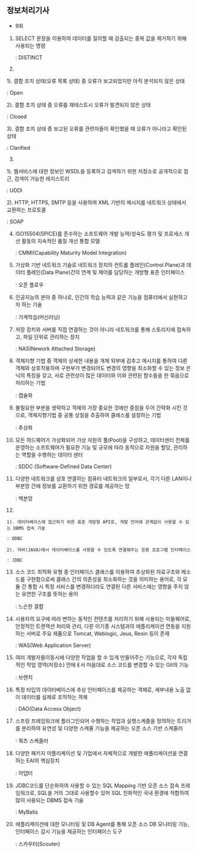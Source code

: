 ## 정보처리기사

* 9회

1. SELECT 문장을 이용하여 데이터를 질의할 때 검출되는 중복 값을 제거하기 위해 사용되는 명령

   : DISTINCT

2. 

   1). 결함 조치 상태(오류 목록 상태) 중 오류가 보고되었지만 아직 분석되지 않은 상태

   : Open

   2). 결함 조치 상태 중 오류를 재테스트시 오류가 발견되지 않은 상태

   : Closed

   3). 결함 조치 상태 중 보고된 오류를 관련자들이 확인했을 때 오류가 아니라고 확인된 상태

   : Clarified

3. 

   1). 웹서비스에 대한 정보인 WSDL을 등록하고 검색하기 위한 저장소로 공개적으로 접근, 검색이 가능한 레지스트리

   : UDDI

   2). HTTP, HTTPS, SMTP 등을 사용하여 XML 기반의 메시지를 네트워크 상태에서 교환하는 프로토콜

   : SOAP

4. ISO15504(SPICE)를 준수하는 소프트웨어 개발 능력/성숙도 평가 및 프로세스 개선 활동의 지속적인 품질 개선 통합 모델

   : CMMI(Capability Maturity Model Integration)

5. 가상화 기반 네트워크 기술로 네트워크 장치의 컨트롤 플레인(Control Plane)과 데이터 플레인(Data Plane)간의 연계 및 제어를 담당하는 개방형 표준 인터페이스

   : 오픈 플로우

6. 인공지능의 분야 중 하나로, 인간의 학습 능력과 같은 기능을 컴퓨터에서 실현하고자 하는 기술

   : 기계학습(머신러닝)

7. 저장 장치와 서버를 직접 연결하는 것이 아니라 네트워크를 통해 스토리지에 접속하고, 파일 단위로 관리하는 장치

   : NAS(Nework Attached Storage)

8. 객체지향 기법 중 객체의 상세한 내용을 개체 외부에 감추고 메시지를 통하여 다른 객체와 상호작용하며 구현부가 변경되어도 변경의 영향을 최소화할 수 있는 정보 은닉의 특징을 갖고, 서로 관련성이 많은 데이터와 이와 관련된 함수들을 한 묶음으로 처리하는 기법

   : 캡슐화

9. 불필요한 부분을 생략하고 객체의 가장 중요한 것에만 중점을 두어 간략화 시킨 것으로, 객체지향기법 중 공통 성질을 추출하여 클래스를 설정하는 기법

   : 추상화

10. 모든 하드웨어가 가상화되어 가상 자원의 풀(Pool)을 구성하고, 데이터센터 전체를 운영하는 소프트웨어가 필요한 기능 및 규모에 따라 동적으로 자원을 할당, 관리하는 역할을 수행하는 데이터 센터

    : SDDC (Software-Defined Data Center)

11. 다양한 네트워크를 상호 연결하는 컴퓨터 네트워크의 일부로서, 각기 다른 LAN이나 부분망 간에 정보를 교환하기 위한 경로를 제공하는 망

    : 백본망

12. 

    1). 데이터베이스에 접근하기 위한 표준 개방형 API로, 개발 언어에 관계없이 사용할 수 있는 DBMS 접속 기술

    : ODBC

    2). 자바(JAVA)에서 데이터베이스를 사용할 수 있도록 연결해주는 응용 프로그램 인터페이스

    : JDBC

13. 소스 코드 최적화 유형 중 인터페이스 클래스를 이용하여 추상화된 자료구조와 메소드를 구현함으로써 클래스 간의 의존성을 최소화하는 것을 의미하는 용어로, 각 모듈 간 통합 시 특정 서비스를 변경하더라도 연결된 다른 서비스에는 영향을 주지 않는 유연한 구조를 뜻하는 용어

    : 느슨한 결합

14. 사용자의 요구에 따라 변하는 동적인 컨텐츠를 처리하기 위해 사용되는 미들웨어로, 안정적인 트랜잭션 처리와 관리, 다른 이기종 시스템과의 애플리케이션 연동을 지원하는 서버로 주요 제품으로 Tomcat, Weblogic, Jeus, Resin 등이 존재

    : WAS(Web Application Server)

15. 여러 개발자들이동시에 다양한 작업을 할 수 있게 만들어주는 기능으로, 각자 독립적인 작업 영역(저장소) 안에ㅔ서 마음대로 소스 코드를 변경할 수 있는 Git의 기능

    : 브랜치

16. 특정 타입의 데이터베이스에 추상 인터페이스를 제공하는 객체로, 세부내용 노출 없이 데이터를 실제로 조작하는 객체

    : DAO(Data Access Object)

17. 스프링 프레임워크에 플러그인되어 수행하는 작업과 실행스케줄을 정의하는 트리거를 분리하여 유연성 및 다양한 스케줄 기능을 제공하는 오픈 소스 기반 스케줄러

    : 쿼츠 스케줄러

18. 다양한 패키지 어플리케이션 및 기업에서 자체적으로 개발한 애플리케이션을 연결하는 EAI의 핵심장치

    : 어댑터

19. JDBC코드를 단순화하여 사용할 수 있는 SQL Mapping 기반 오픈 소스 접속 프레임워크로, SQL을 거의 그대로 사용할수 있어 SQL 친화적인 국내 환경에 적합하여 많이 사용되는 DBMS 접속 기술

    : MyBatis

20. 애플리케이션에 대한 모니터링 및 DB Agent를 통해 오픈 소스 DB 모니터링 기능, 인터페이스 감시 기능을 제공하는 인터페이스 도구

    : 스카우터(Scouter)